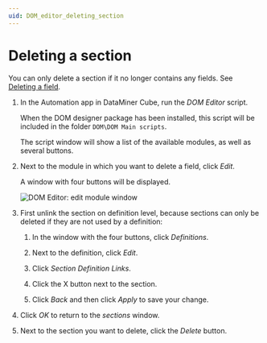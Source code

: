 ```yaml
---
uid: DOM_editor_deleting_section
---
```


# Deleting a section

You can only delete a section if it no longer contains any fields. See [Deleting a field](xref:DOM_editor_deleting_field).

1. In the Automation app in DataMiner Cube, run the *DOM Editor* script.

   When the DOM designer package has been installed, this script will be included in the folder `DOM\DOM Main scripts`.

   The script window will show a list of the available modules, as well as several buttons.

1. Next to the module in which you want to delete a field, click *Edit*.

   A window with four buttons will be displayed.

   ![DOM Editor: edit module window](~/user-guide/images/DOM_Editor_edit_module.png)

1. First unlink the section on definition level, because sections can only be deleted if they are not used by a definition:

   1. In the window with the four buttons, click *Definitions*.

   1. Next to the definition, click *Edit*.

   1. Click *Section Definition Links*.

   1. Click the X button next to the section.

   1. Click *Back* and then click *Apply* to save your change.

1. Click *OK* to return to the *sections* window.

1. Next to the section you want to delete, click the *Delete* button.

